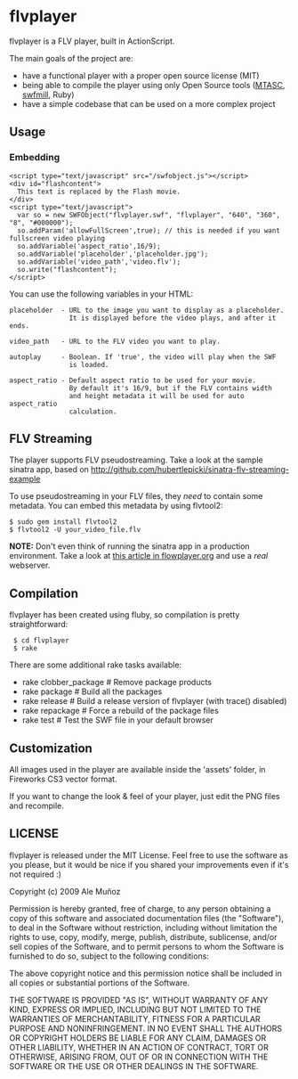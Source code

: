 flvplayer
=========

flvplayer is a FLV player, built in ActionScript.

The main goals of the project are:

- have a functional player with a proper open source license (MIT)
- being able to compile the player using only Open Source tools ([MTASC](http://www.mtasc.org/), [swfmill](http://swfmill.org/), Ruby)
- have a simple codebase that can be used on a more complex project


## Usage

### Embedding

    <script type="text/javascript" src="/swfobject.js"></script>
    <div id="flashcontent">
      This text is replaced by the Flash movie.
    </div>
    <script type="text/javascript">
      var so = new SWFObject("flvplayer.swf", "flvplayer", "640", "360", "8", "#000000");
      so.addParam('allowFullScreen',true); // this is needed if you want fullscreen video playing
      so.addVariable('aspect_ratio',16/9);
      so.addVariable('placeholder','placeholder.jpg');
      so.addVariable('video_path','video.flv');
      so.write("flashcontent");
    </script>


You can use the following variables in your HTML:

    placeholder  - URL to the image you want to display as a placeholder.
                   It is displayed before the video plays, and after it ends.
    
    video_path   - URL to the FLV video you want to play.
    
    autoplay     - Boolean. If 'true', the video will play when the SWF
                   is loaded.
    
    aspect_ratio - Default aspect ratio to be used for your movie.
                   By default it's 16/9, but if the FLV contains width
                   and height metadata it will be used for auto aspect_ratio
                   calculation.


## FLV Streaming

The player supports FLV pseudostreaming. Take a look at the sample sinatra
app, based on http://github.com/hubertlepicki/sinatra-flv-streaming-example

To use pseudostreaming in your FLV files, they *need* to contain some
metadata. You can embed this metadata by using flvtool2:

    $ sudo gem install flvtool2
    $ flvtool2 -U your_video_file.flv

**NOTE:** Don't even think of running the sinatra app in a production environment. Take a look at [this article in flowplayer.org](http://flowplayer.org/plugins/streaming/pseudostreaming.html) and use a *real* webserver.


Compilation
-----------
flvplayer has been created using fluby, so compilation is pretty straightforward:

     $ cd flvplayer
     $ rake

There are some additional rake tasks available:

- rake clobber_package  # Remove package products
- rake package          # Build all the packages
- rake release          # Build a release version of flvplayer (with trace() disabled)
- rake repackage        # Force a rebuild of the package files
- rake test             # Test the SWF file in your default browser


Customization
-------------

All images used in the player are available inside the 'assets' folder, in Fireworks CS3 vector format.

If you want to change the look & feel of your player, just edit the PNG files and recompile.


LICENSE
-------
flvplayer is released under the MIT License. Feel free to use the software
as you please, but it would be nice if you shared your improvements even
if it's not required :)

Copyright (c) 2009 Ale Muñoz

Permission is hereby granted, free of charge, to any person obtaining a copy
of this software and associated documentation files (the "Software"), to deal
in the Software without restriction, including without limitation the rights
to use, copy, modify, merge, publish, distribute, sublicense, and/or sell
copies of the Software, and to permit persons to whom the Software is
furnished to do so, subject to the following conditions:

The above copyright notice and this permission notice shall be included in
all copies or substantial portions of the Software.

THE SOFTWARE IS PROVIDED "AS IS", WITHOUT WARRANTY OF ANY KIND, EXPRESS OR
IMPLIED, INCLUDING BUT NOT LIMITED TO THE WARRANTIES OF MERCHANTABILITY,
FITNESS FOR A PARTICULAR PURPOSE AND NONINFRINGEMENT. IN NO EVENT SHALL THE
AUTHORS OR COPYRIGHT HOLDERS BE LIABLE FOR ANY CLAIM, DAMAGES OR OTHER
LIABILITY, WHETHER IN AN ACTION OF CONTRACT, TORT OR OTHERWISE, ARISING FROM,
OUT OF OR IN CONNECTION WITH THE SOFTWARE OR THE USE OR OTHER DEALINGS IN
THE SOFTWARE.